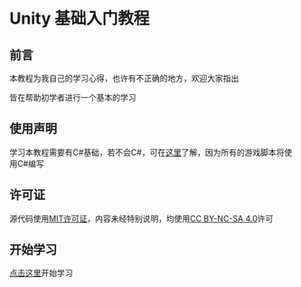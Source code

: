 # Unity 基础入门教程

## 前言

本教程为我自己的学习心得，也许有不正确的地方，欢迎大家指出

皆在帮助初学者进行一个基本的学习

## 使用声明

学习本教程需要有C#基础，若不会C#，可在[这里](https://www.runoob.com/csharp/csharp-tutorial.html)了解，因为所有的游戏脚本将使用C#编写

## 许可证

源代码使用[MIT许可证](https://mit-license.org/)，内容未经特别说明，均使用[CC BY-NC-SA 4.0](https://creativecommons.org/licenses/by-nc-sa/4.0/deed.zh)许可

## 开始学习

[点击这里](/unity-install/)开始学习